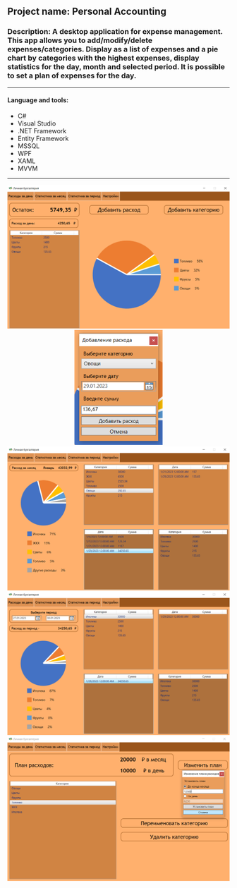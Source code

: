 
## Project name: Personal Accounting
### Description: A desktop application for expense management. This app allows you to add/modify/delete expenses/categories. Display as a list of expenses and a pie chart by categories with the highest expenses, display statistics for the day, month and selected period. It is possible to set a plan of expenses for the day.
---
#### Language and tools:
* C#
* Visual Studio
* .NET Framework
* Entity Framework
* MSSQL
* WPF
* XAML
* MVVM 
---

<div align="center"><img src="https://github.com/de4rbe4r/PersonalAccounting/blob/master/Images/1.PNG" width="700"/></div>
<div align="center"><img src="https://github.com/de4rbe4r/PersonalAccounting/blob/master/Images/2.png" width="200"/></div>
<div align="center"><img src="https://github.com/de4rbe4r/PersonalAccounting/blob/master/Images/3.PNG" width="700"/></div>
<div align="center"><img src="https://github.com/de4rbe4r/PersonalAccounting/blob/master/Images/4.PNG" width="700"/></div>
<div align="center"><img src="https://github.com/de4rbe4r/PersonalAccounting/blob/master/Images/5.png" width="700"/></div>
